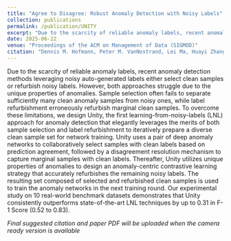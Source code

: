 ```yaml
---
title: "Agree to Disagree: Robust Anomaly Detection with Noisy Labels"
collection: publications
permalink: /publication/UNITY
excerpt: "Due to the scarcity of reliable anomaly labels, recent anomaly detection methods leveraging noisy auto-generated labels either select clean samples or refurbish noisy labels. However, both approaches struggle due to the unique properties of anomalies. Sample selection often fails to separate sufficiently many clean anomaly samples from noisy ones, while label refurbishment erroneously refurbish marginal clean samples. To overcome these limitations, we design Unity, the first learning-from-noisy-labels (LNL) approach for anomaly detection that elegantly leverages the merits of both sample selection and label refurbishment to iteratively prepare a diverse clean sample set for network training. Unity uses a pair of deep anomaly networks to collaboratively select samples with clean labels based on prediction agreement, followed by a disagreement resolution mechanism to capture marginal samples with clean labels. Thereafter, Unity utilizes unique properties of anomalies to design an anomaly-centric contrastive learning strategy that accurately refurbishes the remaining noisy labels. The resulting set composed of selected and refurbished clean samples is used to train the anomaly networks in the next training round. Our experimental study on 10 real-world benchmark datasets demonstrates that Unity consistently outperforms state-of-the-art LNL techniques by up to 0.31 in F-1 Score (0.52 to 0.83)."
date: 2025-06-22
venue: "Proceedings of the ACM on Management of Data (SIGMOD)"
citation: "Dennis M. Hofmann, Peter M. VanNostrand, Lei Ma, Huayi Zhang, Joshua C. DeOliveira, Lei Cao, Elke A. Rundensteiner. Agree to Disagree: Robust Anomaly Detection with Noisy Labels. Proceedings of the ACM on Management of Data 2025 (SIGMOD '25)"
---
```


<link rel="stylesheet" type="text/css" media="all" href="/assets/css/widearticle.css" />

Due to the scarcity of reliable anomaly labels, recent anomaly detection methods leveraging noisy auto-generated labels either select clean samples or refurbish noisy labels. However, both approaches struggle due to the unique properties of anomalies. Sample selection often fails to separate sufficiently many clean anomaly samples from noisy ones, while label refurbishment erroneously refurbish marginal clean samples. To overcome these limitations, we design Unity, the first learning-from-noisy-labels (LNL) approach for anomaly detection that elegantly leverages the merits of both sample selection and label refurbishment to iteratively prepare a diverse clean sample set for network training. Unity uses a pair of deep anomaly networks to collaboratively select samples with clean labels based on prediction agreement, followed by a disagreement resolution mechanism to capture marginal samples with clean labels. Thereafter, Unity utilizes unique properties of anomalies to design an anomaly-centric contrastive learning strategy that accurately refurbishes the remaining noisy labels. The resulting set composed of selected and refurbished clean samples is used to train the anomaly networks in the next training round. Our experimental study on 10 real-world benchmark datasets demonstrates that Unity consistently outperforms state-of-the-art LNL techniques by up to 0.31 in F-1 Score (0.52 to 0.83).

*Final suggested citation and paper PDF will be uploaded when the camera ready version is available*
